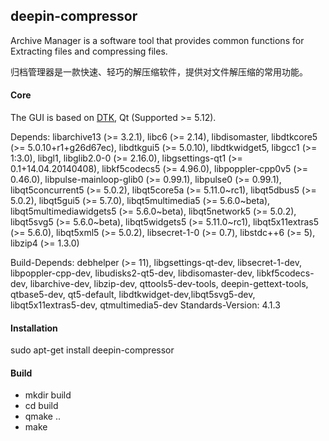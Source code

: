 ## deepin-compressor
Archive Manager is a software tool that provides common functions for Extracting files and compressing files.

归档管理器是一款快速、轻巧的解压缩软件，提供对文件解压缩的常用功能。

#### Core
The GUI is based on [DTK](https://github.com/linuxdeepin/dtkwidget), Qt (Supported >= 5.12).

Depends: libarchive13 (>= 3.2.1), libc6 (>= 2.14), libdisomaster, libdtkcore5 (>= 5.0.10+r1+g26d67ec), libdtkgui5 (>= 5.0.10), libdtkwidget5, libgcc1 (>= 1:3.0), libgl1, libglib2.0-0 (>= 2.16.0), libgsettings-qt1 (>= 0.1+14.04.20140408), libkf5codecs5 (>= 4.96.0), libpoppler-cpp0v5 (>= 0.46.0), libpulse-mainloop-glib0 (>= 0.99.1), libpulse0 (>= 0.99.1), libqt5concurrent5 (>= 5.0.2), libqt5core5a (>= 5.11.0~rc1), libqt5dbus5 (>= 5.0.2), libqt5gui5 (>= 5.7.0), libqt5multimedia5 (>= 5.6.0~beta), libqt5multimediawidgets5 (>= 5.6.0~beta), libqt5network5 (>= 5.0.2), libqt5svg5 (>= 5.6.0~beta), libqt5widgets5 (>= 5.11.0~rc1), libqt5x11extras5 (>= 5.6.0), libqt5xml5 (>= 5.0.2), libsecret-1-0 (>= 0.7), libstdc++6 (>= 5), libzip4 (>= 1.3.0)

Build-Depends: debhelper (>= 11), libgsettings-qt-dev, libsecret-1-dev, libpoppler-cpp-dev, libudisks2-qt5-dev, libdisomaster-dev, libkf5codecs-dev, libarchive-dev, libzip-dev, qttools5-dev-tools, deepin-gettext-tools, qtbase5-dev, qt5-default, libdtkwidget-dev,libqt5svg5-dev, libqt5x11extras5-dev, qtmultimedia5-dev
Standards-Version: 4.1.3

#### Installation
sudo apt-get install deepin-compressor

#### Build
- mkdir build
- cd build
- qmake ..
- make
